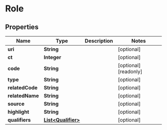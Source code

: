 

# Role


## Properties

| Name | Type | Description | Notes |
|------------ | ------------- | ------------- | -------------|
|**uri** | **String** |  |  [optional] |
|**ct** | **Integer** |  |  [optional] |
|**code** | **String** |  |  [optional] [readonly] |
|**type** | **String** |  |  [optional] |
|**relatedCode** | **String** |  |  [optional] |
|**relatedName** | **String** |  |  [optional] |
|**source** | **String** |  |  [optional] |
|**highlight** | **String** |  |  [optional] |
|**qualifiers** | [**List&lt;Qualifier&gt;**](Qualifier.md) |  |  [optional] |




